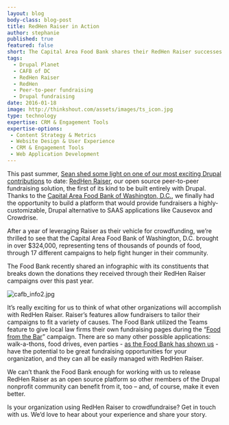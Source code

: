```yaml
---
layout: blog
body-class: blog-post
title: RedHen Raiser in Action
author: stephanie
published: true
featured: false
short: The Capital Area Food Bank shares their RedHen Raiser successes.
tags:
  - Drupal Planet
  - CAFB of DC
  - RedHen Raiser
  - RedHen
  - Peer-to-peer fundraising
  - Drupal fundraising
date: 2016-01-18
image: http://thinkshout.com/assets/images/ts_icon.jpg
type: technology
expertise: CRM & Engagement Tools
expertise-options:
 - Content Strategy & Metrics
 - Website Design & User Experience
 - CRM & Engagement Tools
 - Web Application Development
---
```


This past summer, [Sean shed some light on one of our most exciting Drupal contributions](http://thinkshout.com/blog/2015/08/peer-to-peer-with-drupal/) to date: [RedHen Raiser](https://www.drupal.org/project/redhen_raiser), our open source peer-to-peer fundraising solution, the first of its kind to be built entirely with Drupal. Thanks to the [Capital Area Food Bank of Washington, D.C.](https://www.capitalareafoodbank.org/), we finally had the opportunity to build a platform that would provide fundraisers a highly-customizable, Drupal alternative to SAAS applications like Causevox and Crowdrise.

After a year of leveraging Raiser as their vehicle for crowdfunding, we’re thrilled to see that the Capital Area Food Bank of Washington, D.C. brought in over $324,000, representing tens of thousands of pounds of food, through 17 different campaigns to help fight hunger in their community.

The Food Bank recently shared an infographic with its constituents that breaks down the donations they received through their RedHen Raiser campaigns over this past year.

![cafb_info2.jpg](http://thinkshout.com/assets/images/blog/cafb_info2.jpg)

It’s really exciting for us to think of what other organizations will accomplish with RedHen Raiser. Raiser’s features allow fundraisers to tailor their campaigns to fit a variety of causes. The Food Bank utilized the Teams feature to give local law firms their own fundraising pages during the “[Food from the Bar](https://www.capitalareafoodbank.org/food-from-the-bar/)” campaign. There are so many other possible applications: walk-a-thons, food drives, even parties - [as the Food Bank has shown us](https://give.capitalareafoodbank.org/campaigns/party-against-hunger) - have the potential to be great fundraising opportunities for your organization, and they can all be easily managed with RedHen Raiser.

We can’t thank the Food Bank enough for working with us to release RedHen Raiser as an open source platform so other members of the Drupal nonprofit community can benefit from it, too – and, of course, make it even better.

Is your organization using RedHen Raiser to crowdfundraise? Get in touch with us. We’d love to hear about your experience and share your story.
